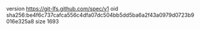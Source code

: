 version https://git-lfs.github.com/spec/v1
oid sha256:be4f6c737cafca556c4dfa07dc504bb5dd5ba6a2f43a0979d0723b9016e325a8
size 1693
